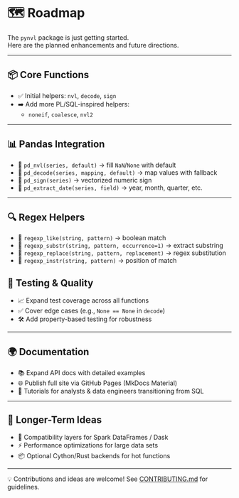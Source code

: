 # 🗺️ Roadmap

The `pynvl` package is just getting started.  
Here are the planned enhancements and future directions.

---

## 📦 Core Functions
- ✅ Initial helpers: `nvl`, `decode`, `sign`
- ➡️ Add more PL/SQL-inspired helpers:
  - `noneif`, `coalesce`, `nvl2`

---

## 📊 Pandas Integration
- 📌 `pd_nvl(series, default)` → fill `NaN`/`None` with default  
- 📌 `pd_decode(series, mapping, default)` → map values with fallback  
- 📌 `pd_sign(series)` → vectorized numeric sign  
- 📌 `pd_extract_date(series, field)` → year, month, quarter, etc.

---

## 🔍 Regex Helpers
- 🔎 `regexp_like(string, pattern)` → boolean match  
- 🔎 `regexp_substr(string, pattern, occurrence=1)` → extract substring  
- 🔎 `regexp_replace(string, pattern, replacement)` → regex substitution  
- 🔎 `regexp_instr(string, pattern)` → position of match

## 🧪 Testing & Quality
- 📈 Expand test coverage across all functions  
- ✅ Cover edge cases (e.g., `None == None` in `decode`)  
- 🛠️ Add property-based testing for robustness  

---

## 🌍 Documentation
- 📚 Expand API docs with detailed examples  
- 🌐 Publish full site via GitHub Pages (MkDocs Material)  
- 📝 Tutorials for analysts & data engineers transitioning from SQL  

---

## 🚀 Longer-Term Ideas
- 🧩 Compatibility layers for Spark DataFrames / Dask  
- ⚡ Performance optimizations for large data sets  
- 📦 Optional Cython/Rust backends for hot functions  

---

💡 Contributions and ideas are welcome! See [CONTRIBUTING.md](../CONTRIBUTING.md) for guidelines.
